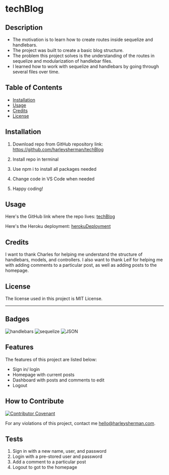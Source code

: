 # techBlog

## Description

- The motivation is to learn how to create routes inside sequelize and handlebars.  
- The project was built to create a basic blog structure.
- The problem this project solves is the understanding of the routes in sequelize and modularization of handlebar files.
- I learned how to work with sequelize and handlebars by going through several files over time.

## Table of Contents

- [Installation](#installation)
- [Usage](#usage)
- [Credits](#credits)
- [License](#license)

## Installation

1. Download repo from GitHub repository link:
https://github.com/harleysherman/techBlog

2. Install repo in terminal

3. Use npm i to install all packages needed

4. Change code in VS Code when needed

5. Happy coding!

## Usage

Here's the GitHub link where the repo lives:
[techBlog]( https://github.com/harleysherman/techBlog)

Here's the Heroku deployment:
[herokuDeployment](https://github.com/harleysherman/noteTaker)

## Credits

I want to thank Charles for helping me understand the structure of handlebars, models, and controllers. I also want to thank Leif for helping me with adding comments to a particular post, as well as adding posts to the homepage.

## License

The license used in this project is MIT License.

---

## Badges

![handlebars](https://img.shields.io/badge/handlebars-blue)
![sequelize](https://img.shields.io/badge/sequelize-blue)
![JSON](https://img.shields.io/badge/JSON-package-green)

## Features

The features of this project are listed below:
- Sign in/ login
- Homepage with current posts
- Dashboard with posts and comments to edit
- Logout

## How to Contribute

[![Contributor Covenant](https://img.shields.io/badge/Contributor%20Covenant-2.1-4baaaa.svg)](code_of_conduct.md)

For any violations of this project, contact me hello@harleysherman.com.

## Tests

1. Sign in with a new name, user, and password
2. Login with a pre-stored user and password
3. Add a comment to a particular post
4. Logout to got to the homepage